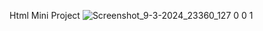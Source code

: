 Html Mini Project
![Screenshot_9-3-2024_23360_127 0 0 1](https://github.com/robitade/my-First-project/assets/156803680/28bf9501-97e6-4421-9880-90b1f1386bea)
